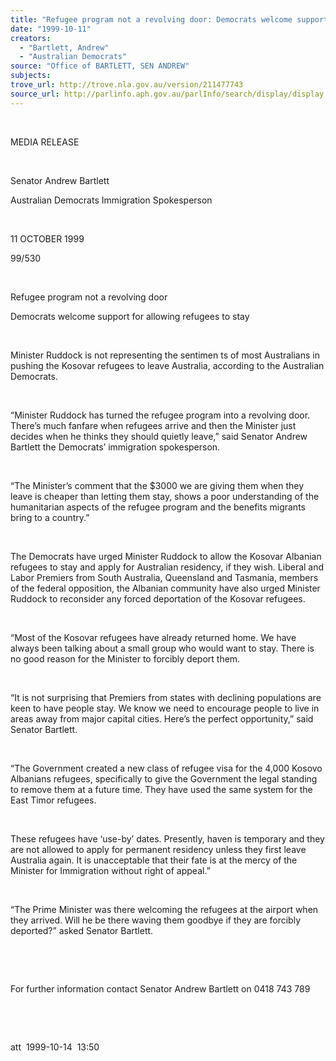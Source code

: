 ```yaml
---
title: "Refugee program not a revolving door: Democrats welcome support for allowing refugees to stay."
date: "1999-10-11"
creators:
  - "Bartlett, Andrew"
  - "Australian Democrats"
source: "Office of BARTLETT, SEN ANDREW"
subjects:
trove_url: http://trove.nla.gov.au/version/211477743
source_url: http://parlinfo.aph.gov.au/parlInfo/search/display/display.w3p;query=Id%3A%22media/pressrel/QQG06%22
---
```


   

  

  MEDIA RELEASE

  

  Senator Andrew Bartlett

  Australian Democrats Immigration Spokesperson

  

 11 OCTOBER 1999

 99/530

  

  Refugee program not a revolving door

  Democrats welcome support for allowing refugees 
to stay

  

  Minister Ruddock is not representing the sentimen ts of most 
Australians in pushing the Kosovar refugees to leave Australia, according 
to the Australian Democrats.

  

 “Minister Ruddock has turned the refugee program 
into a revolving door. There’s much fanfare when refugees arrive and 
then the Minister just decides when he thinks they should quietly leave,” 
said Senator Andrew Bartlett the Democrats’ immigration spokesperson.

  

 “The Minister’s comment that the $3000 we are 
giving them when they leave is cheaper than letting them stay, shows 
a poor understanding of the humanitarian aspects of the refugee program 
and the benefits migrants bring to a country.”

  

 The Democrats have urged Minister Ruddock to allow 
the Kosovar Albanian refugees to stay and apply for Australian residency, 
if they wish. Liberal and Labor Premiers from South Australia, Queensland 
and Tasmania, members of the federal opposition, the Albanian community 
have also urged Minister Ruddock to reconsider any forced deportation 
of the Kosovar refugees.

  

 “Most of the Kosovar refugees have already returned 
home. We have always been talking about a small group who would want 
to stay. There is no good reason for the Minister to forcibly deport 
them.

  

 “It is not surprising that Premiers from states 
with declining populations are keen to have people stay. We know we 
need to encourage people to live in areas away from major capital cities. 
Here’s the perfect opportunity,” said Senator Bartlett.

  

 “The Government created a new class of refugee visa 
for the 4,000 Kosovo Albanians refugees, specifically to give the Government 
the legal standing to remove them at a future time. They have used the 
same system for the East Timor refugees.

  

 These refugees have ‘use-by’ dates. Presently, 
haven is temporary and they are not allowed to apply for permanent residency 
unless they first leave Australia again. It is unacceptable that their 
fate is at the mercy of the Minister for Immigration without right of 
appeal.”

  

 “The Prime Minister was there welcoming the refugees 
at the airport when they arrived. Will he be there waving them goodbye 
if they are forcibly deported?” asked Senator Bartlett.

  

  

  For further information contact Senator Andrew Bartlett on 0418 743 
789

  

  

  att  1999-10-14  13:50

